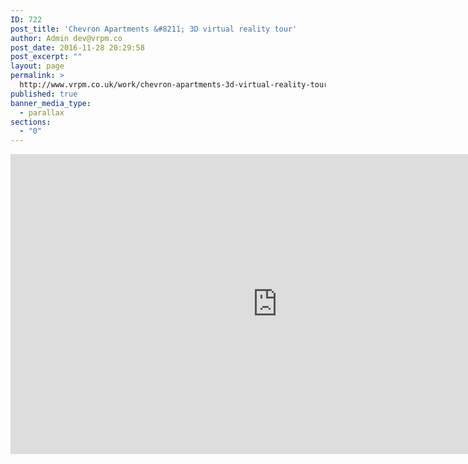 ```yaml
---
ID: 722
post_title: 'Chevron Apartments &#8211; 3D virtual reality tour'
author: Admin dev@vrpm.co
post_date: 2016-11-28 20:29:58
post_excerpt: ""
layout: page
permalink: >
  http://www.vrpm.co.uk/work/chevron-apartments-3d-virtual-reality-tour/
published: true
banner_media_type:
  - parallax
sections:
  - "0"
---
```

<iframe src="https://my.matterport.com/show/?m=9mJCQJzPGcH&brand=0" width="853" height="480" frameborder="0" allowfullscreen="allowfullscreen"></iframe>